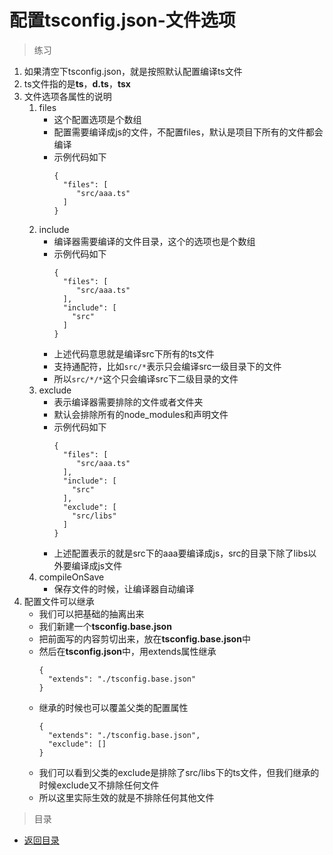 # 配置tsconfig.json-文件选项

> 练习
1. 如果清空下tsconfig.json，就是按照默认配置编译ts文件
2. ts文件指的是**ts**，**d.ts**，**tsx**
3. 文件选项各属性的说明
    1. files
        * 这个配置选项是个数组
        * 配置需要编译成js的文件，不配置files，默认是项目下所有的文件都会编译     
        * 示例代码如下
            ```
            {
              "files": [
                 "src/aaa.ts"
              ]
            }
            ```
    2. include
        * 编译器需要编译的文件目录，这个的选项也是个数组
        * 示例代码如下
            ```
            {
              "files": [
                 "src/aaa.ts"
              ],
              "include": [
                "src"
              ]
            }
            ```
        * 上述代码意思就是编译src下所有的ts文件    
        * 支持通配符，比如`src/*`表示只会编译src一级目录下的文件  
        * 所以`src/*/*`这个只会编译src下二级目录的文件
    3. exclude
        * 表示编译器需要排除的文件或者文件夹
        * 默认会排除所有的node_modules和声明文件
        * 示例代码如下
            ```
            {
              "files": [
                 "src/aaa.ts"
              ],
              "include": [
                "src"
              ],
              "exclude": [
                "src/libs"
              ]
            }
            ```     
        * 上述配置表示的就是src下的aaa要编译成js，src的目录下除了libs以外要编译成js文件
    4. compileOnSave
        * 保存文件的时候，让编译器自动编译     
4. 配置文件可以继承
    * 我们可以把基础的抽离出来
    * 我们新建一个**tsconfig.base.json**
    * 把前面写的内容剪切出来，放在**tsconfig.base.json**中  
    * 然后在**tsconfig.json**中，用extends属性继承
        ```
        {
          "extends": "./tsconfig.base.json"
        }
        ```   
    * 继承的时候也可以覆盖父类的配置属性 
        ```
        {
          "extends": "./tsconfig.base.json",
          "exclude": []
        }
        ``` 
    * 我们可以看到父类的exclude是排除了src/libs下的ts文件，但我们继承的时候exclude又不排除任何文件
    * 所以这里实际生效的就是不排除任何其他文件

> 目录

* [返回目录](../../README.md)                      